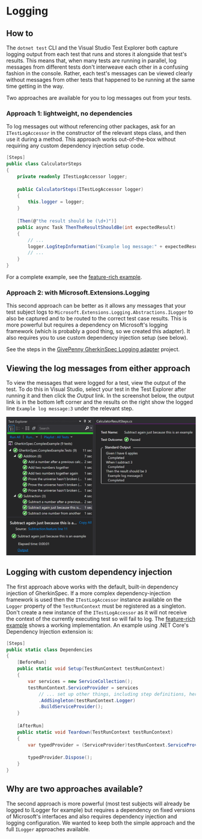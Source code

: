 # Logging

## How to

The `dotnet test` CLI and the Visual Studio Test Explorer both capture logging output from each test that runs and stores it alongside that test's results.  This means that, when many tests are running in parallel, log messages from different tests don't interweave each other in a confusing fashion in the console.  Rather, each test's messages can be viewed clearly without messages from other tests that happened to be running at the same time getting in the way.  

Two approaches are available for you to log messages out from your tests.

### Approach 1: lightweight, no dependencies

To log messages out without referencing other packages, ask for an `ITestLogAccessor` in the constructor of the relevant steps class, and then use it during a method.  This approach works out-of-the-box without requiring any custom dependency injection setup code.

```csharp
[Steps]
public class CalculatorSteps
{
    private readonly ITestLogAccessor logger;

    public CalculatorSteps(ITestLogAccessor logger)
    {
        this.logger = logger;
    }

    [Then(@"the result should be (\d+)")]
    public async Task ThenTheResultShouldBe(int expectedResult)
    {
        // ...
        logger.LogStepInformation("Example log message:" + expectedResult);
        // ...
    }
}
```

For a complete example, see the [feature-rich example](https://github.com/GivePenny/GherkinSpec.ComplexExample).

### Approach 2: with Microsoft.Extensions.Logging

This second approach can be better as it allows any messages that your test subject logs to `Microsoft.Extensions.Logging.Abstractions.ILogger` to also be captured and to be routed to the correct test case results.  This is more powerful but requires a dependency on Microsoft's logging framework (which is probably a good thing, so we created this adapter).  It also requires you to use custom dependency injection setup (see below).

See the steps in the [GivePenny GherkinSpec Logging adapter](https://github.com/GivePenny/GherkinSpec.Logging/blob/main/Readme.md) project.

## Viewing the log messages from either approach

To view the messages that were logged for a test, view the output of the test.  To do this in Visual Studio, select your test in the Test Explorer after running it and then click the _Output_ link.  In the screenshot below, the output link is in the bottom left corner and the results on the right show the logged line `Example log message:3` under the relevant step.

![Screenshot showing Visual Studio Test Explorer and a test ouput](OutputLogMessage.png)

## Logging with custom dependency injection

The first approach above works with the default, built-in dependency injection of GherkinSpec.  If a more complex dependency-injection framework is used then the `ITestLogAccessor` instance available on the `Logger` property of the `TestRunContext` must be registered as a singleton.  Don't create a new instance of the `ITestLogAccessor` as it will not receive the context of the currently executing test so will fail to log.  The [feature-rich example](https://github.com/GivePenny/GherkinSpec.ComplexExample) shows a working implementation.  An example using .NET Core's Dependency Injection extension is:

```csharp
[Steps]
public static class Dependencies
{
    [BeforeRun]
    public static void Setup(TestRunContext testRunContext)
    {
        var services = new ServiceCollection();
        testRunContext.ServiceProvider = services
            // ... set up other things, including step definitions, here
            .AddSingleton(testRunContext.Logger)
            .BuildServiceProvider();
    }

    [AfterRun]
    public static void Teardown(TestRunContext testRunContext)
    {
        var typedProvider = (ServiceProvider)testRunContext.ServiceProvider;

        typedProvider.Dispose();
    }
}
```

## Why are two approaches available?

The second approach is more powerful (most test subjects will already be logged to ILogger for example) but requires a dependency on fixed versions of Microsoft's interfaces and also requires dependency injection and logging configuration.  We wanted to keep both the simple approach and the full `ILogger` approaches available.
